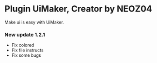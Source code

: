# Plugin UiMaker, Creator by NEOZ04
Make ui is easy with UiMaker.

### New update 1.2.1
* Fix colored
* Fix file instructs
* Fix some bugs
